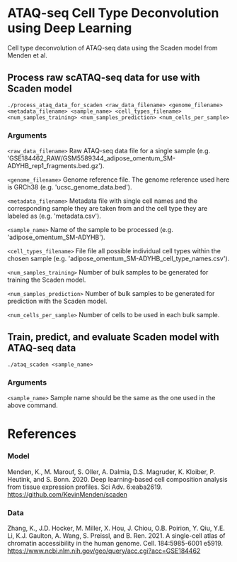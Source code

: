 # ATAQ-seq Cell Type Deconvolution using Deep Learning
Cell type deconvolution of ATAQ-seq data using the Scaden model from Menden et al.

## Process raw scATAQ-seq data for use with Scaden model
`./process_ataq_data_for_scaden <raw_data_filename> <genome_filename> <metadata_filename> <sample_name> <cell_types_filename> <num_samples_training> <num_samples_prediction> <num_cells_per_sample>`

### Arguments
`<raw_data_filename>`
Raw ATAQ-seq data file for a single sample (e.g. 'GSE184462_RAW/GSM5589344_adipose_omentum_SM-ADYHB_rep1_fragments.bed.gz').

`<genome_filename>` 
Genome reference file. The genome reference used here is GRCh38 (e.g. 'ucsc_genome_data.bed').

`<metadata_filename>`
Metadata file with single cell names and the corresponding sample they are taken from and the cell type they are labeled as (e.g. 'metadata.csv').

`<sample_name>` 
Name of the sample to be processed (e.g. 'adipose_omentum_SM-ADYHB').

`<cell_types_filename>` 
File file all possible individual cell types within the chosen sample (e.g. 'adipose_omentum_SM-ADYHB_cell_type_names.csv').

`<num_samples_training>` 
Number of bulk samples to be generated for training the Scaden model.

`<num_samples_prediction>` 
Number of bulk samples to be generated for prediction with the Scaden model.

`<num_cells_per_sample>`
Number of cells to be used in each bulk sample.

## Train, predict, and evaluate Scaden model with ATAQ-seq data
`./ataq_scaden <sample_name>`

### Arguments
`<sample_name>`
Sample name should be the same as the one used in the above command.

# References
### Model
Menden, K., M. Marouf, S. Oller, A. Dalmia, D.S. Magruder, K. Kloiber, P. Heutink, and S. Bonn. 2020. Deep learning-based cell composition analysis from tissue expression profiles. Sci Adv. 6:eaba2619. 
https://github.com/KevinMenden/scaden

### Data
Zhang, K., J.D. Hocker, M. Miller, X. Hou, J. Chiou, O.B. Poirion, Y. Qiu, Y.E. Li, K.J. Gaulton, A. Wang, S. Preissl, and B. Ren. 2021. A single-cell atlas of chromatin accessibility in the human genome. Cell. 184:5985-6001 e5919. https://www.ncbi.nlm.nih.gov/geo/query/acc.cgi?acc=GSE184462
